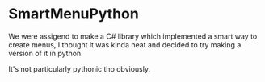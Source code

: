 # SmartMenuPython

We were assigend to make a C\# library which implemented a smart way to create menus, 
I thought it was kinda neat and decided to try making a version of it in python

It's not particularly pythonic tho obviously.

